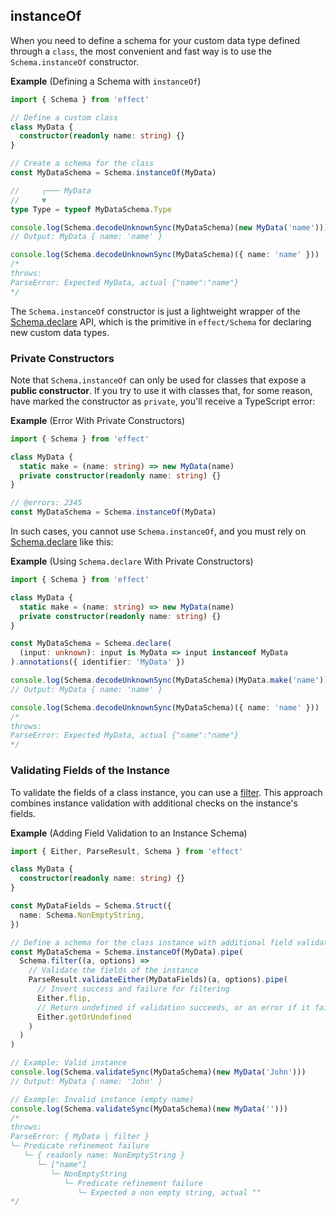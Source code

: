 ## instanceOf

When you need to define a schema for your custom data type defined through a `class`, the most convenient and fast way is to use the `Schema.instanceOf` constructor.

**Example** (Defining a Schema with `instanceOf`)

```ts twoslash
import { Schema } from 'effect'

// Define a custom class
class MyData {
  constructor(readonly name: string) {}
}

// Create a schema for the class
const MyDataSchema = Schema.instanceOf(MyData)

//     ┌─── MyData
//     ▼
type Type = typeof MyDataSchema.Type

console.log(Schema.decodeUnknownSync(MyDataSchema)(new MyData('name')))
// Output: MyData { name: 'name' }

console.log(Schema.decodeUnknownSync(MyDataSchema)({ name: 'name' }))
/*
throws:
ParseError: Expected MyData, actual {"name":"name"}
*/
```

The `Schema.instanceOf` constructor is just a lightweight wrapper of the [Schema.declare](/docs/schema/advanced-usage/#declaring-new-data-types) API, which is the primitive in `effect/Schema` for declaring new custom data types.

### Private Constructors

Note that `Schema.instanceOf` can only be used for classes that expose a **public constructor**.
If you try to use it with classes that, for some reason, have marked the constructor as `private`, you'll receive a TypeScript error:

**Example** (Error With Private Constructors)

```ts twoslash
import { Schema } from 'effect'

class MyData {
  static make = (name: string) => new MyData(name)
  private constructor(readonly name: string) {}
}

// @errors: 2345
const MyDataSchema = Schema.instanceOf(MyData)
```

In such cases, you cannot use `Schema.instanceOf`, and you must rely on [Schema.declare](/docs/schema/advanced-usage/#declaring-new-data-types) like this:

**Example** (Using `Schema.declare` With Private Constructors)

```ts twoslash
import { Schema } from 'effect'

class MyData {
  static make = (name: string) => new MyData(name)
  private constructor(readonly name: string) {}
}

const MyDataSchema = Schema.declare(
  (input: unknown): input is MyData => input instanceof MyData
).annotations({ identifier: 'MyData' })

console.log(Schema.decodeUnknownSync(MyDataSchema)(MyData.make('name')))
// Output: MyData { name: 'name' }

console.log(Schema.decodeUnknownSync(MyDataSchema)({ name: 'name' }))
/*
throws:
ParseError: Expected MyData, actual {"name":"name"}
*/
```

### Validating Fields of the Instance

To validate the fields of a class instance, you can use a [filter](/docs/schema/filters/). This approach combines instance validation with additional checks on the instance's fields.

**Example** (Adding Field Validation to an Instance Schema)

```ts twoslash
import { Either, ParseResult, Schema } from 'effect'

class MyData {
  constructor(readonly name: string) {}
}

const MyDataFields = Schema.Struct({
  name: Schema.NonEmptyString,
})

// Define a schema for the class instance with additional field validation
const MyDataSchema = Schema.instanceOf(MyData).pipe(
  Schema.filter((a, options) =>
    // Validate the fields of the instance
    ParseResult.validateEither(MyDataFields)(a, options).pipe(
      // Invert success and failure for filtering
      Either.flip,
      // Return undefined if validation succeeds, or an error if it fails
      Either.getOrUndefined
    )
  )
)

// Example: Valid instance
console.log(Schema.validateSync(MyDataSchema)(new MyData('John')))
// Output: MyData { name: 'John' }

// Example: Invalid instance (empty name)
console.log(Schema.validateSync(MyDataSchema)(new MyData('')))
/*
throws:
ParseError: { MyData | filter }
└─ Predicate refinement failure
   └─ { readonly name: NonEmptyString }
      └─ ["name"]
         └─ NonEmptyString
            └─ Predicate refinement failure
               └─ Expected a non empty string, actual ""
*/
```
